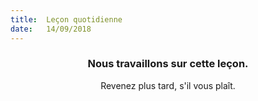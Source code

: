 ```yaml
---
title:  Leçon quotidienne
date:   14/09/2018
---
```


### <center>Nous travaillons sur cette leçon.</center>
<center>Revenez plus tard, s'il vous plaît.</center>